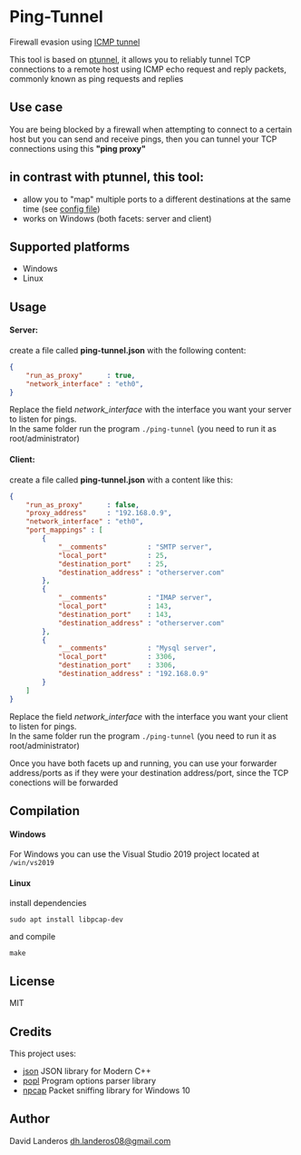 # Ping-Tunnel
Firewall evasion using [ICMP tunnel](https://en.wikipedia.org/wiki/ICMP_tunnel)

This tool is based on [ptunnel](https://www.mit.edu/afs.new/sipb/user/golem/tmp/ptunnel-0.61.orig/web/), it allows you to reliably tunnel TCP connections to a remote host using ICMP echo request and reply packets, commonly known as ping requests and replies

## Use case
You are being blocked by a firewall when attempting to connect to a certain host but you can send and receive pings, then you can tunnel your TCP connections using this **"ping proxy"**

## in contrast with ptunnel, this tool:
- allow you to "map" multiple ports to a different destinations at the same time (see [config file](https://github.com/DavidLanderosAlcala/ping-tunnel/blob/master/ping-tunnel.json))
- works on Windows (both facets: server and client)
## Supported platforms
- Windows
- Linux

## Usage
#### Server:
create a file called **ping-tunnel.json** with the following content:
```json
{
    "run_as_proxy"      : true,
    "network_interface" : "eth0",
}
```
Replace the field *network_interface* with the interface you want your server to listen for pings.  
In the same folder run the program ```./ping-tunnel``` (you need to run it as root/administrator)

#### Client:
create a file called **ping-tunnel.json** with a content like this:
```json
{
    "run_as_proxy"      : false,
    "proxy_address"     : "192.168.0.9",
    "network_interface" : "eth0",
    "port_mappings" : [
        {
            "__comments"          : "SMTP server",
            "local_port"          : 25,
            "destination_port"    : 25,
            "destination_address" : "otherserver.com"
        },
        {
            "__comments"          : "IMAP server",
            "local_port"          : 143,
            "destination_port"    : 143,
            "destination_address" : "otherserver.com"
        },
        {
            "__comments"          : "Mysql server",
            "local_port"          : 3306,
            "destination_port"    : 3306,
            "destination_address" : "192.168.0.9"
        }
    ]
}
```
Replace the field *network_interface* with the interface you want your client to listen for pings.  
In the same folder run the program ```./ping-tunnel``` (you need to run it as root/administrator)

Once you have both facets up and running, you can use your forwarder address/ports as if they were your destination address/port, since the TCP conections will be forwarded

## Compilation
#### Windows
For Windows you can use the Visual Studio 2019 project located at ```/win/vs2019```

#### Linux
install dependencies
```
sudo apt install libpcap-dev
```
and compile
```
make
```

## License
MIT

## Credits
This project uses:
- [json](https://github.com/nlohmann/json) JSON library for Modern C++
- [popl](https://github.com/badaix/popl) Program options parser library
- [npcap](https://nmap.org/npcap/) Packet sniffing library for Windows 10

## Author
David Landeros <dh.landeros08@gmail.com>
